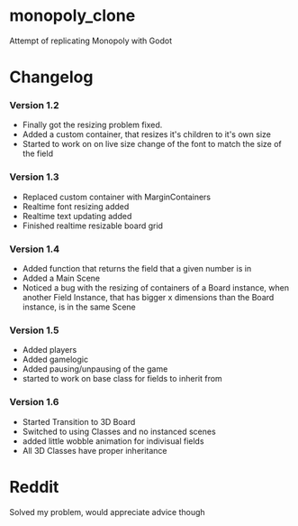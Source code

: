 # monopoly_clone
Attempt of replicating Monopoly with Godot

# Changelog
### Version 1.2
- Finally got the resizing problem fixed.
- Added a custom container, that resizes it's children to it's own size
- Started to work on on live size change of the font to match the size of the field
### Version 1.3
- Replaced custom container with MarginContainers
- Realtime font resizing added
- Realtime text updating added
- Finished realtime resizable board grid
### Version 1.4
- Added function that returns the field  that a given number is in
- Added a Main Scene
- Noticed a bug with the resizing of containers of a Board instance, when another Field Instance, that has bigger x dimensions than the Board instance, is in the same Scene
### Version 1.5
- Added players
- Added gamelogic
- Added pausing/unpausing of the game
- started to work on base class for fields to inherit from
### Version 1.6
- Started Transition to 3D Board
- Switched to using Classes and no instanced scenes
- added little wobble animation for indivisual fields
- All 3D Classes have proper inheritance
# Reddit
Solved my problem, would appreciate advice though
